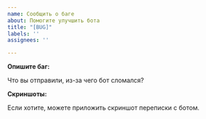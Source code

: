 ```yaml
---
name: Сообщить о баге
about: Помогите улучшить бота
title: "[BUG]"
labels: ''
assignees: ''

---
```



**Опишите баг:**

Что вы отправили, из-за чего бот сломался?


**Скриншоты:**

Если хотите, можете приложить скриншот переписки с ботом.
